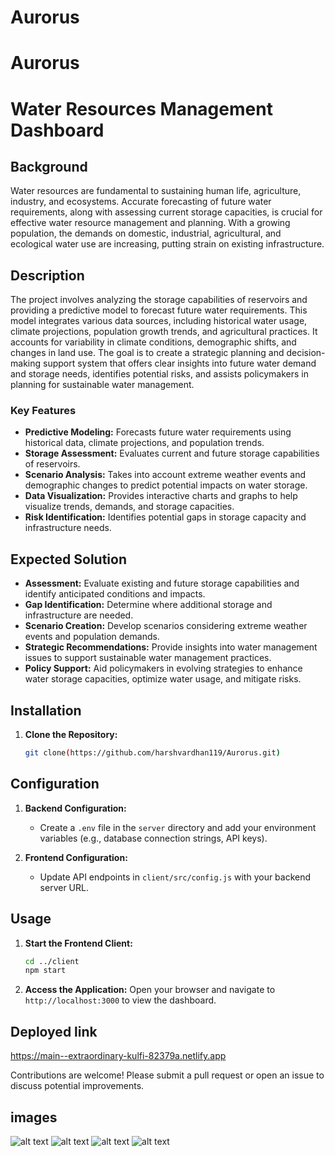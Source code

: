 # Aurorus
# Aurorus


# Water Resources Management Dashboard

## Background

Water resources are fundamental to sustaining human life, agriculture, industry, and ecosystems. Accurate forecasting of future water requirements, along with assessing current storage capacities, is crucial for effective water resource management and planning. With a growing population, the demands on domestic, industrial, agricultural, and ecological water use are increasing, putting strain on existing infrastructure.

## Description

The project involves analyzing the storage capabilities of reservoirs and providing a predictive model to forecast future water requirements. This model integrates various data sources, including historical water usage, climate projections, population growth trends, and agricultural practices. It accounts for variability in climate conditions, demographic shifts, and changes in land use. The goal is to create a strategic planning and decision-making support system that offers clear insights into future water demand and storage needs, identifies potential risks, and assists policymakers in planning for sustainable water management.

### Key Features

- **Predictive Modeling:** Forecasts future water requirements using historical data, climate projections, and population trends.
- **Storage Assessment:** Evaluates current and future storage capabilities of reservoirs.
- **Scenario Analysis:** Takes into account extreme weather events and demographic changes to predict potential impacts on water storage.
- **Data Visualization:** Provides interactive charts and graphs to help visualize trends, demands, and storage capacities.
- **Risk Identification:** Identifies potential gaps in storage capacity and infrastructure needs.

## Expected Solution

- **Assessment:** Evaluate existing and future storage capabilities and identify anticipated conditions and impacts.
- **Gap Identification:** Determine where additional storage and infrastructure are needed.
- **Scenario Creation:** Develop scenarios considering extreme weather events and population demands.
- **Strategic Recommendations:** Provide insights into water management issues to support sustainable water management practices.
- **Policy Support:** Aid policymakers in evolving strategies to enhance water storage capacities, optimize water usage, and mitigate risks.

## Installation

1. **Clone the Repository:**
    ```bash
    git clone(https://github.com/harshvardhan119/Aurorus.git)
    ```



## Configuration

1. **Backend Configuration:**
    - Create a `.env` file in the `server` directory and add your environment variables (e.g., database connection strings, API keys).

2. **Frontend Configuration:**
    - Update API endpoints in `client/src/config.js` with your backend server URL.

## Usage


1. **Start the Frontend Client:**
    ```bash
    cd ../client
    npm start
    ```
2. **Access the Application:**
    Open your browser and navigate to `http://localhost:3000` to view the dashboard.


## Deployed link
https://main--extraordinary-kulfi-82379a.netlify.app

Contributions are welcome! Please submit a pull request or open an issue to discuss potential improvements.
## images

![alt text](image.png)
![alt text](image-1.png)
![alt text](image-2.png)
![alt text](image-3.png)

